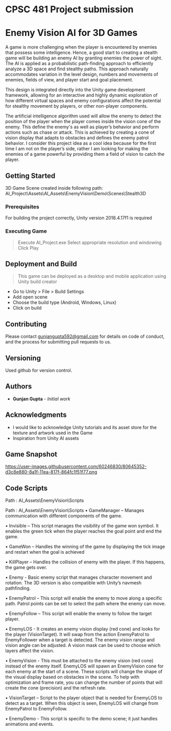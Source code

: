 # CPSC 481 Project submission
# Enemy Vision AI for 3D Games

A game is more challenging when the player is encountered by enemies that possess some intelligence. Hence, a good start to creating a stealth game will be building an enemy AI by granting enemies the power of sight. The AI is applied as a probabilistic path-finding approach to efficiently analyze a 3D space and find stealthy paths. This approach naturally accommodates variation in the level design, numbers and movements of enemies, fields of view, and player start and goal placement. 

This design is integrated directly into the Unity game development framework, allowing for an interactive and highly dynamic exploration of how different virtual spaces and enemy configurations affect the potential for stealthy movement by players, or other non-player components.

The artificial intelligence algorithm used will allow the enemy to detect the position of the player when the player comes inside the vision cone of the enemy. This define the enemy's as well as player’s behavior and perform actions such as chase or attack. This is achieved by creating a cone of vision display that adapts to obstacles and defines the enemy patrol behavior. 
I consider this project idea as a cool idea because for the first time I am not on the player’s side, rather I am looking for making the enemies of a game powerful by providing them a field of vision to catch the player. 


## Getting Started
3D Game Scene created inside following path:
AI_Project\Assets\AI_Assets\EnemyVision\Demo\Scenes\Stealth3D

### Prerequisites

For building the project correctly, Unity version 2018.4.17f1 is required

### Executing Game
> Execute AI_Project.exe
> Select appropriate resolution and windowing
> Click Play

## Deployment and Build
> This game can be deployed as a desktop and mobile application using Unity build creator

- Go to Unity > File > Build Settings
- Add open scene
- Choose the build type (Android, Windows, Linux)
- Click on build

## Contributing

Please contact gunjangupta592@gmail.com for details on code of conduct, and the process for submitting pull requests to us.

## Versioning

Used github for version control. 

## Authors

* **Gunjan Gupta** - *Initial work* 

## Acknowledgments

* I would like to acknowledge Unity tutorials and its asset store for the texture and artwork used in the Game 
* Inspiration from Unity AI assets


## Game Snapshot
https://user-images.githubusercontent.com/60246830/80645352-d3c8e880-8a1f-11ea-817f-864fc1f51f77.png

## Code Scripts
Path : AI_Assets\EnemyVision\Scripts

Path : AI_Assets\EnemyVision\Scripts
• GameManager – Manages communication with different components of the game.

• Invisible – This script manages the visibility of the game won symbol. It enables the green tick when the player reaches the goal point and end the game.

• GameWon – Handles the winning of the game by displaying the tick image and restart when the goal is achieved

• KillPlayer – Handles the collision of enemy with the player. If this happens, the game gets over.

• Enemy - Basic enemy script that manages character movement and rotation. The 3D version is also compatible with Unity’s navmesh pathfinding.

• EnemyPatrol – This script will enable the enemy to move along a specific path. Patrol points can be set to select the path where the enemy can move.

• EnemyFollow – This script will enable the enemy to follow the target player.

• EnemyLOS - It creates an enemy vision display (red cone) and looks for the player (VisionTarget). It will swap from the action EnemyPatrol to EnemyFollower when a target is detected. The enemy vision range and vision angle can be adjusted. A vision mask can be used to choose which layers affect the vision.

• EnemyVision - This must be attached to the enemy vision (red cone) instead of the enemy itself. EnemyLOS will spawn an EnemyVision cone for each enemy at the start of a scene. These scripts will change the shape of the visual display based on obstacles in the scene. To help with optimization and frame rate, you can change the number of points that will create the cone (precision) and the refresh rate.

• VisionTarget – Script to the player object that is needed for EnemyLOS to detect as a target. When this object is seen, EnemyLOS will change from EnemyPatrol to EnemyFollow.

• EnemyDemo - This script is specific to the demo scene; it just handles animations and events. 

